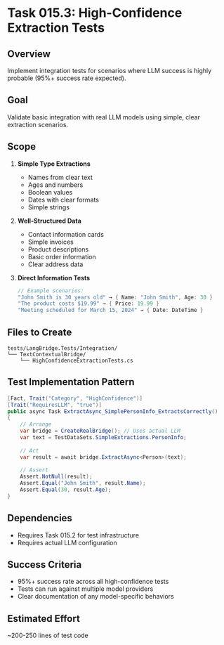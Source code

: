 # Task 015.3: High-Confidence Extraction Tests

## Overview
Implement integration tests for scenarios where LLM success is highly probable (95%+ success rate expected).

## Goal
Validate basic integration with real LLM models using simple, clear extraction scenarios.

## Scope
1. **Simple Type Extractions**
   - Names from clear text
   - Ages and numbers
   - Boolean values
   - Dates with clear formats
   - Simple strings

2. **Well-Structured Data**
   - Contact information cards
   - Simple invoices
   - Product descriptions
   - Basic order information
   - Clear address data

3. **Direct Information Tests**
   ```csharp
   // Example scenarios:
   "John Smith is 30 years old" → { Name: "John Smith", Age: 30 }
   "The product costs $19.99" → { Price: 19.99 }
   "Meeting scheduled for March 15, 2024" → { Date: DateTime }
   ```

## Files to Create
```
tests/LangBridge.Tests/Integration/
└── TextContextualBridge/
    └── HighConfidenceExtractionTests.cs
```

## Test Implementation Pattern
```csharp
[Fact, Trait("Category", "HighConfidence")]
[Trait("RequiresLLM", "true")]
public async Task ExtractAsync_SimplePersonInfo_ExtractsCorrectly()
{
    // Arrange
    var bridge = CreateRealBridge(); // Uses actual LLM
    var text = TestDataSets.SimpleExtractions.PersonInfo;
    
    // Act
    var result = await bridge.ExtractAsync<Person>(text);
    
    // Assert
    Assert.NotNull(result);
    Assert.Equal("John Smith", result.Name);
    Assert.Equal(30, result.Age);
}
```

## Dependencies
- Requires Task 015.2 for test infrastructure
- Requires actual LLM configuration

## Success Criteria
- 95%+ success rate across all high-confidence tests
- Tests can run against multiple model providers
- Clear documentation of any model-specific behaviors

## Estimated Effort
~200-250 lines of test code